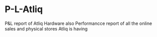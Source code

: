 # P-L-Atliq
P&L report of Atliq Hardware
also
Performancce report of all the online sales and physical stores Atliq is having
